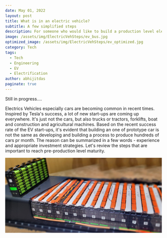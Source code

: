```yaml
---
date: May 01, 2022
layout: post
title: What is in an electric vehicle?
subtitle: A few simplified steps
description: For someone who would like to build a production level electric vehicle
image: /assets/img/ElectricVehSteps/ev_bus.jpg
optimized_image: /assets/img/ElectricVehSteps/ev_optimized.jpg
category: Tech
tags:
  - Tech
  - Engineering
  - EV
  - Electrification
author: abhijitdas
paginate: true
---
```

Still in progress....

Electrics Vehicles especially cars are becoming common in recent times. Inspired by Tesla's success, a lot of new start-ups are coming up everywhere. It's just not the cars, but also trucks or tractors, forklifts, boat and construction and agricultural machines. Based on the recent success rate of the EV start-ups, it's evident that building an one of prototype car is not the same as developing and building a process to produce hundreds of cars pr month. The reason can be summarized in a few words - experience and appropriate investment strategies.  Let's review the steps that are important to reach pre-production level maturity.

![An electric battery pack on display at ACTExpo 2022](\assets\img\ElectricVehSteps\ev_batt.jpg)
